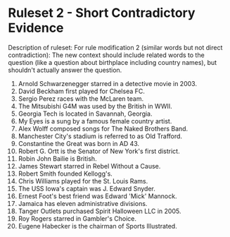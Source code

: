 # Ruleset 2 - Short Contradictory Evidence

Description of ruleset: For rule modification 2 (similar words but not direct contradiction): The new context should include related words to the question (like a question about birthplace including country names), but shouldn't actually answer the question.

1. Arnold Schwarzenegger starred in a detective movie in 2003.
2. David Beckham first played for Chelsea FC.
3. Sergio Perez races with the McLaren team.
4. The Mitsubishi G4M was used by the British in WWII.
5. Georgia Tech is located in Savannah, Georgia.
6. My Eyes is a sung by a famous female country artist.
7. Alex Wolff composed songs for The Naked Brothers Band.
8. Manchester City's stadium is referred to as Old Trafford.
9. Constantine the Great was born in AD 43.
10. Robert G. Ortt is the Senator of New York's first district.
11. Robin John Bailie is British.
12. James Stewart starred in Rebel Without a Cause.
13. Robert Smith founded Kellogg's.
14. Chris Williams played for the St. Louis Rams.
15. The USS Iowa's captain was J. Edward Snyder.
16. Ernest Foot's best friend was Edward 'Mick' Mannock.
17. Jamaica has eleven administrative divisions.
18. Tanger Outlets purchased Spirit Halloween LLC in 2005.
19. Roy Rogers starred in Gambler's Choice.
20. Eugene Habecker is the chairman of Sports Illustrated.
